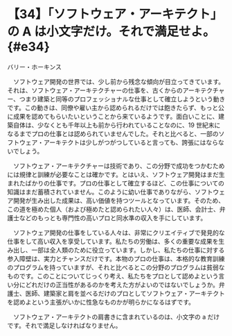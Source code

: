 # 【34】「ソフトウェア・アーキテクト」の A は小文字だけ。それで満足せよ。{#e34}

<div class="author">バリー・ホーキンス</div>

　ソフトウェア開発の世界では、少し前から残念な傾向が目立ってきています。それは、ソフトウェア・アーキテクチャーの仕事を、古くからのアーキテクチャー、つまり建築と同等のプロフェッショナルな仕事として確立しようという動きです。この動きは、同僚や雇い主から認められるだけでは飽きたらず、もっと公に成果を認めてもらいたいということから来ているようです。面白いことに、建築自体は、少なくとも千年以上も前から行われていることなのに、19 世紀末になるまでプロの仕事とは認められていませんでした。それと比べると、一部のソフトウェア・アーキテクトは少しがつがつしていると言っても、誇張にはならないでしょう。

　ソフトウェア・アーキテクチャーは技術であり、この分野で成功をつかむためには規律と訓練が必要なことは確かです。とはいえ、ソフトウェア開発はまだ生まれたばかりの仕事です。プロの仕事として確立するほど、この仕事についての知識はまだ蓄積されていません。このように幼い仕事でありながら、ソフトウェア開発が生み出した成果は、高い価値を持つツールとなっています。そのため、この道を極めた個人（および極めたと認められたい人々）は、医師、会計士、弁護士などのもっとも専門性の高いプロと同水準の収入を手にしています。

　ソフトウェア開発の仕事をしている人々は、非常にクリエイティブで発見的な仕事をして高い収入を享受しています。私たちの労働は、多くの重要な成果を生み出し、一部は全人類のために役立っています。しかし、私たちの仕事に対する参入障壁は、実力とチャンスだけです。本物のプロの仕事は、本格的な教育訓練のプログラムを持っていますが、それと比べるとこの分野のプログラムは貧弱なものです。このことについてじっくり考え、私たちをプロとして認めよという言い分にどれだけの正当性があるのかを考えた方がよいのではないでしょうか。弁護士、医師、建築家と肩を並べるだけのプロとしてソフトウェア・アーキテクトを認めよという主張がいかに性急なものかが明らかになるはずです。

　ソフトウェア・アーキテクトの肩書きに含まれているのは、小文字の a だけです。それで満足しなければなりません。
